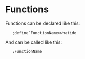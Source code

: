 # Functions
Functions can be declared like this:

       ;define`FunctionName>whatido
And can be called like this:
       
       ;FunctionName
